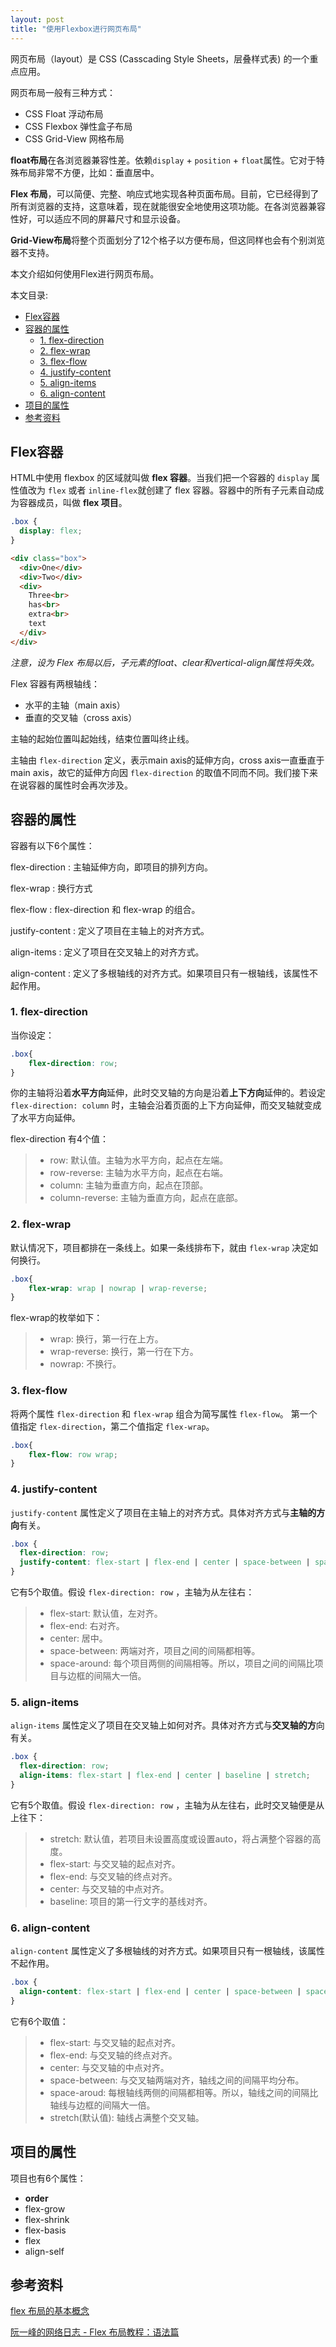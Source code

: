 ```yaml
---
layout: post
title: "使用Flexbox进行网页布局"
---
```


网页布局（layout）是 CSS (Casscading Style Sheets，层叠样式表) 的一个重点应用。

网页布局一般有三种方式：
- CSS Float 浮动布局
- CSS Flexbox 弹性盒子布局
- CSS Grid-View 网格布局
  
**float布局**在各浏览器兼容性差。依赖`display` + `position` + `float`属性。它对于特殊布局非常不方便，比如：垂直居中。

**Flex 布局**，可以简便、完整、响应式地实现各种页面布局。目前，它已经得到了所有浏览器的支持，这意味着，现在就能很安全地使用这项功能。在各浏览器兼容性好，可以适应不同的屏幕尺寸和显示设备。

**Grid-View布局**将整个页面划分了12个格子以方便布局，但这同样也会有个别浏览器不支持。

本文介绍如何使用Flex进行网页布局。

本文目录:
- [Flex容器](#flex容器)
- [容器的属性](#容器的属性)
  - [1. flex-direction](#1-flex-direction)
  - [2. flex-wrap](#2-flex-wrap)
  - [3. flex-flow](#3-flex-flow)
  - [4. justify-content](#4-justify-content)
  - [5. align-items](#5-align-items)
  - [6. align-content](#6-align-content)
- [项目的属性](#项目的属性)
- [参考资料](#参考资料)


## Flex容器

HTML中使用 flexbox 的区域就叫做 **flex 容器**。当我们把一个容器的 `display` 属性值改为 `flex` 或者 `inline-flex`就创建了 flex 容器。容器中的所有子元素自动成为容器成员，叫做 **flex 项目**。

```css
.box {
  display: flex;
}
```

```html
<div class="box">
  <div>One</div>
  <div>Two</div>
  <div>
    Three<br>
    has<br>
    extra<br>
    text
  </div>
</div>
```

*注意，设为 Flex 布局以后，子元素的float、clear和vertical-align属性将失效。*

Flex 容器有两根轴线：
- 水平的主轴（main axis）
- 垂直的交叉轴（cross axis）

主轴的起始位置叫起始线，结束位置叫终止线。

主轴由 `flex-direction` 定义，表示main axis的延伸方向，cross axis一直垂直于main axis，故它的延伸方向因 `flex-direction` 的取值不同而不同。我们接下来在说容器的属性时会再次涉及。

## 容器的属性
容器有以下6个属性：

flex-direction
: 主轴延伸方向，即项目的排列方向。

flex-wrap
: 换行方式

flex-flow
: flex-direction 和 flex-wrap 的组合。

justify-content
: 定义了项目在主轴上的对齐方式。

align-items
: 定义了项目在交叉轴上的对齐方式。

align-content
: 定义了多根轴线的对齐方式。如果项目只有一根轴线，该属性不起作用。


### 1. flex-direction 
当你设定：

```css
.box{
    flex-direction: row;
}
```

你的主轴将沿着**水平方向**延伸，此时交叉轴的方向是沿着**上下方向**延伸的。若设定 `flex-direction: column` 时，主轴会沿着页面的上下方向延伸，而交叉轴就变成了水平方向延伸。

flex-direction 有4个值：  

>- row: 默认值。主轴为水平方向，起点在左端。
>- row-reverse: 主轴为水平方向，起点在右端。
>- column: 主轴为垂直方向，起点在顶部。
>- column-reverse: 主轴为垂直方向，起点在底部。


### 2. flex-wrap
默认情况下，项目都排在一条线上。如果一条线排布下，就由 `flex-wrap` 决定如何换行。

```css
.box{
    flex-wrap: wrap | nowrap | wrap-reverse;
}
```

flex-wrap的枚举如下：

>- wrap: 换行，第一行在上方。
>- wrap-reverse: 换行，第一行在下方。
>- nowrap: 不换行。


### 3. flex-flow
将两个属性 `flex-direction` 和 `flex-wrap` 组合为简写属性 `flex-flow`。 第一个值指定 `flex-direction`，第二个值指定 `flex-wrap`。

```css
.box{
    flex-flow: row wrap;
}
```

### 4. justify-content
`justify-content` 属性定义了项目在主轴上的对齐方式。具体对齐方式与**主轴的方向**有关。

```css
.box {
  flex-direction: row;
  justify-content: flex-start | flex-end | center | space-between | space-around;
}
```

它有5个取值。假设 `flex-direction: row` ，主轴为从左往右：

> - flex-start: 默认值，左对齐。
> - flex-end: 右对齐。
> - center: 居中。
> - space-between: 两端对齐，项目之间的间隔都相等。
> - space-around: 每个项目两侧的间隔相等。所以，项目之间的间隔比项目与边框的间隔大一倍。


### 5. align-items
`align-items` 属性定义了项目在交叉轴上如何对齐。具体对齐方式与**交叉轴的方**向有关。

```css
.box {
  flex-direction: row;
  align-items: flex-start | flex-end | center | baseline | stretch;
}
```

它有5个取值。假设 `flex-direction: row` ，主轴为从左往右，此时交叉轴便是从上往下：

> - stretch: 默认值，若项目未设置高度或设置auto，将占满整个容器的高度。
> - flex-start: 与交叉轴的起点对齐。
> - flex-end: 与交叉轴的终点对齐。
> - center: 与交叉轴的中点对齐。
> - baseline: 项目的第一行文字的基线对齐。


### 6. align-content
`align-content` 属性定义了多根轴线的对齐方式。如果项目只有一根轴线，该属性不起作用。

```css
.box {
  align-content: flex-start | flex-end | center | space-between | space-around | stretch;
}
```

它有6个取值：

> - flex-start: 与交叉轴的起点对齐。
> - flex-end: 与交叉轴的终点对齐。
> - center: 与交叉轴的中点对齐。
> - space-between: 与交叉轴两端对齐，轴线之间的间隔平均分布。
> - space-aroud: 每根轴线两侧的间隔都相等。所以，轴线之间的间隔比轴线与边框的间隔大一倍。
> - stretch(默认值): 轴线占满整个交叉轴。



## 项目的属性
项目也有6个属性：
- **order**
- flex-grow
- flex-shrink
- flex-basis
- flex
- align-self




## 参考资料

<a href="https://developer.mozilla.org/zh-CN/docs/Web/CSS/CSS_flexible_box_layout/Basic_concepts_of_flexbox">flex 布局的基本概念</a>

<a href="http://www.ruanyifeng.com/blog/2015/07/flex-grammar.html">阮一峰的网络日志 - Flex 布局教程：语法篇</a>

